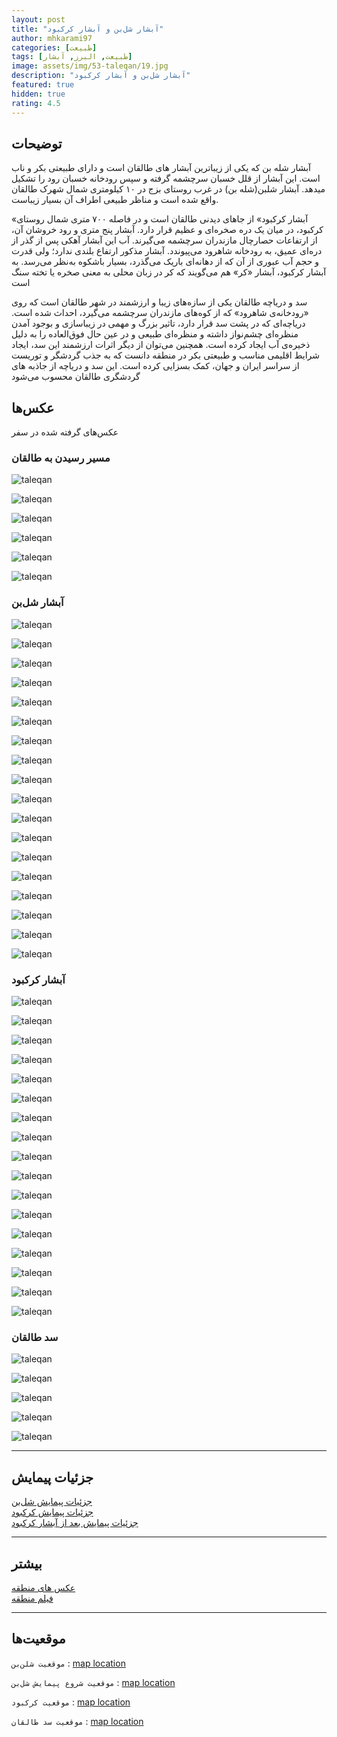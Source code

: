```yaml
---
layout: post
title: "آبشار شل‌بن و آبشار کرکبود"
author: mhkarami97
categories: [طبیعت]
tags: [طبیعت, البرز, آبشار]
image: assets/img/53-taleqan/19.jpg
description: "آبشار شل‌بن و آبشار کرکبود"
featured: true
hidden: true
rating: 4.5
---
```


## توضیحات
آبشار شله بن که یکی از زیباترین آبشار های طالقان است و دارای طبیعتی بکر و ناب است. این آبشار از قلل خسبان سرچشمه گرفته و سپس رودخانه خسبان رود را تشکیل میدهد. آبشار شلبن(شله بن) در غرب روستای بزج در ۱۰ کیلومتری شمال شهرک طالقان واقع شده است و مناظر طبیعی اطراف آن بسیار زیباست.   

«آبشار کرکبود» از جاهای دیدنی طالقان است و در فاصله ۷۰۰ متری شمال روستای کرکبود، در میان یک دره صخره‌ای و عظیم قرار دارد. آبشار پنج متری و رود خروشان آن، از ارتفاعات حصارچال مازندران سرچشمه می‌گیرند. آب این آبشار آهکی پس از گذر از دره‌ای عمیق، به رودخانه شاهرود می‌پیوندد. آبشار مذکور ارتفاع بلندی ندارد؛ ولی قدرت و حجم آب عبوری از آن که از دهانه‌ای باریک می‌گذرد، بسیار باشکوه به‌نظر می‌رسد. به آبشار کرکبود، آبشار «کر» هم می‌گویند که کر در زبان محلی به معنی صخره يا تخته سنگ است  

سد و دریاچه‌ طالقان یکی از سازه‌های زیبا و ارزشمند در شهر طالقان است که روی «رودخانه‌ی شاهرود» که از کوه‌های مازندران سرچشمه می‌گیرد، احداث شده است. دریاچه‌ای که در پشت سد قرار دارد، تاثیر بزرگ و مهمی در زیباسازی و بوجود آمدن منظره‌ای چشم‌نواز داشته و منظره‌ای طبیعی و در عین حال فوق‌العاده را به دلیل ذخیره‌ی آب ایجاد کرده است. همچنین می‌توان از دیگر اثرات ارزشمند این سد، ایجاد شرایط اقلیمی مناسب و طبیعتی بکر در منطقه دانست که به جذب گردشگر و توریست از سراسر ایران و جهان، کمک بسزایی کرده است. این سد و دریاچه از جاذبه های گردشگری طالقان محسوب می‌شود  

## عکس‌ها
عکس‌های گرفته شده در سفر

### مسیر رسیدن به طالقان
![taleqan](/assets/img/53-taleqan/01.jpg)  

![taleqan](/assets/img/53-taleqan/02.jpg)  

![taleqan](/assets/img/53-taleqan/03.jpg)  

![taleqan](/assets/img/53-taleqan/04.jpg)  

![taleqan](/assets/img/53-taleqan/05.jpg)  

![taleqan](/assets/img/53-taleqan/06.jpg)  

### آبشار شل‌بن
![taleqan](/assets/img/53-taleqan/07.jpg)  

![taleqan](/assets/img/53-taleqan/08.jpg)  

![taleqan](/assets/img/53-taleqan/09.jpg)  

![taleqan](/assets/img/53-taleqan/10.jpg)  

![taleqan](/assets/img/53-taleqan/11.jpg)  

![taleqan](/assets/img/53-taleqan/12.jpg)  

![taleqan](/assets/img/53-taleqan/13.jpg)  

![taleqan](/assets/img/53-taleqan/14.jpg)  

![taleqan](/assets/img/53-taleqan/15.jpg)  

![taleqan](/assets/img/53-taleqan/16.jpg)  

![taleqan](/assets/img/53-taleqan/17.jpg)  

![taleqan](/assets/img/53-taleqan/18.jpg)  

![taleqan](/assets/img/53-taleqan/19.jpg)  

![taleqan](/assets/img/53-taleqan/20.jpg)  

![taleqan](/assets/img/53-taleqan/21.jpg)  

![taleqan](/assets/img/53-taleqan/22.jpg)  

![taleqan](/assets/img/53-taleqan/23.jpg)  

![taleqan](/assets/img/53-taleqan/24.jpg)  

### آبشار کرکبود
![taleqan](/assets/img/53-taleqan/25.jpg)  

![taleqan](/assets/img/53-taleqan/26.jpg)  

![taleqan](/assets/img/53-taleqan/27.jpg)  

![taleqan](/assets/img/53-taleqan/28.jpg)  

![taleqan](/assets/img/53-taleqan/29.jpg)  

![taleqan](/assets/img/53-taleqan/30.jpg)  

![taleqan](/assets/img/53-taleqan/31.jpg)  

![taleqan](/assets/img/53-taleqan/32.jpg)  

![taleqan](/assets/img/53-taleqan/33.jpg)  

![taleqan](/assets/img/53-taleqan/34.jpg)  

![taleqan](/assets/img/53-taleqan/35.jpg)  

![taleqan](/assets/img/53-taleqan/36.jpg)  

![taleqan](/assets/img/53-taleqan/37.jpg)  

![taleqan](/assets/img/53-taleqan/38.jpg)  

![taleqan](/assets/img/53-taleqan/39.jpg)  

![taleqan](/assets/img/53-taleqan/40.jpg)  

![taleqan](/assets/img/53-taleqan/41.jpg)  

### سد طالقان
![taleqan](/assets/img/53-taleqan/42.jpg)  

![taleqan](/assets/img/53-taleqan/43.jpg)  

![taleqan](/assets/img/53-taleqan/44.jpg)  

![taleqan](/assets/img/53-taleqan/45.jpg)  

![taleqan](/assets/img/53-taleqan/46.jpg)  

---

## جزئیات پیمایش
[جزئیات پیمایش شل‌بن](/assets/img/53-taleqan/47.jpg)  
[جزئیات پیمایش کرکبود](/assets/img/53-taleqan/48.jpg)  
[جزئیات پیمایش بعد از آبشار کرکبود](/assets/img/53-taleqan/49.jpg)  

---

## بیشتر
[عکس های منطقه](https://www.instagram.com/p/CeB3ImMDrxA/)  
[فیلم منطقه]()  

---

## موقعیت‌ها
`موقعیت شلن‌بن` : [map location](https://www.google.com/maps/place/Sheleben+Waterfall/@36.2024794,50.786958,14.32z/data=!4m12!1m6!3m5!1s0x0:0x2696c8a624024464!2sKarkabud+Waterfall!8m2!3d36.2205324!4d50.8551024!3m4!1s0x3f8c5b43200ac6b1:0xe61c146c63def854!8m2!3d36.2120623!4d50.8065436)  

`موقعیت شروع پیمایش شل‌بن` : [map location](https://www.google.com/maps/place/Khosban,+Alborz+Province,+Iran/@36.1963162,50.7753984,14.32z/data=!4m12!1m6!3m5!1s0x0:0x2696c8a624024464!2sKarkabud+Waterfall!8m2!3d36.2205324!4d50.8551024!3m4!1s0x3f8c5bba95d1d373:0x96ba7876b171ee76!8m2!3d36.1954386!4d50.7884324)  

`موقعیت کرکبود` : [map location](https://www.google.com/maps/place/Karkabud+Waterfall/@36.2205324,50.8551024,15z/data=!4m5!3m4!1s0x0:0x2696c8a624024464!8m2!3d36.2205324!4d50.8551024)  

`موقعیت سد طالقان` : [map location](https://www.google.com/maps/place/%D8%AF%D8%B1%DB%8C%D8%A7%DA%86%D9%87+%D8%B7%D8%A7%D9%84%D9%82%D8%A7%D9%86%E2%80%AD/@36.166024,50.7111564,15.38z/data=!4m12!1m6!3m5!1s0x0:0x2696c8a624024464!2sKarkabud+Waterfall!8m2!3d36.2205324!4d50.8551024!3m4!1s0x3f8c592011c2fb11:0xfc415de810fa80e0!8m2!3d36.1672303!4d50.7141798)  